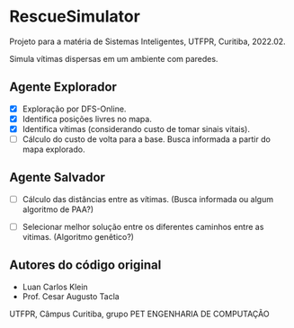 # RescueSimulator
Projeto para a matéria de Sistemas Inteligentes, UTFPR, Curitiba, 2022.02.

Simula vítimas dispersas em um ambiente com paredes.

## Agente Explorador 
- [x] Exploração por DFS-Online.
- [x] Identifica posições livres no mapa. 
- [x] Identifica vítimas (considerando custo de tomar sinais vitais).
- [ ] Cálculo do custo de volta para a base. Busca informada a partir do mapa explorado.

## Agente Salvador 
- [ ] Cálculo das distâncias entre as vítimas. (Busca informada ou algum algoritmo de PAA?)
- [ ] Selecionar melhor solução entre os diferentes caminhos entre as vitimas. (Algoritmo genêtico?)


## Autores do código original

- Luan Carlos Klein
- Prof. Cesar Augusto Tacla

UTFPR, Câmpus Curitiba, grupo PET ENGENHARIA DE COMPUTAÇÃO